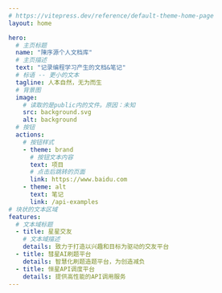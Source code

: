 ```yaml
---
# https://vitepress.dev/reference/default-theme-home-page
layout: home

hero:
  # 主页标题
  name: "陳序源个人文档库"
  # 主页描述
  text: "记录编程学习产生的文档&笔记"
  # 标语 -- 更小的文本
  tagline: 人本自然，无为而生
  # 背景图
  image: 
    # 读取的是public内的文件。原因：未知
    src: background.svg
    alt: background
  # 按钮
  actions:
    # 按钮样式
    - theme: brand
      # 按钮文本内容
      text: 项目
      # 点击后跳转的页面
      link: https://www.baidu.com
    - theme: alt
      text: 笔记
      link: /api-examples
# 块状的文本区域
features:
  # 文本域标题
  - title: 星星交友
    # 文本域描述
    details: 致力于打造以兴趣和目标为驱动的交友平台
  - title: 彗星AI刷题平台
    details: 智慧化刷题造题平台，为创造减负
  - title: 恒星API调度平台
    details: 提供高性能的API调用服务
---
```


